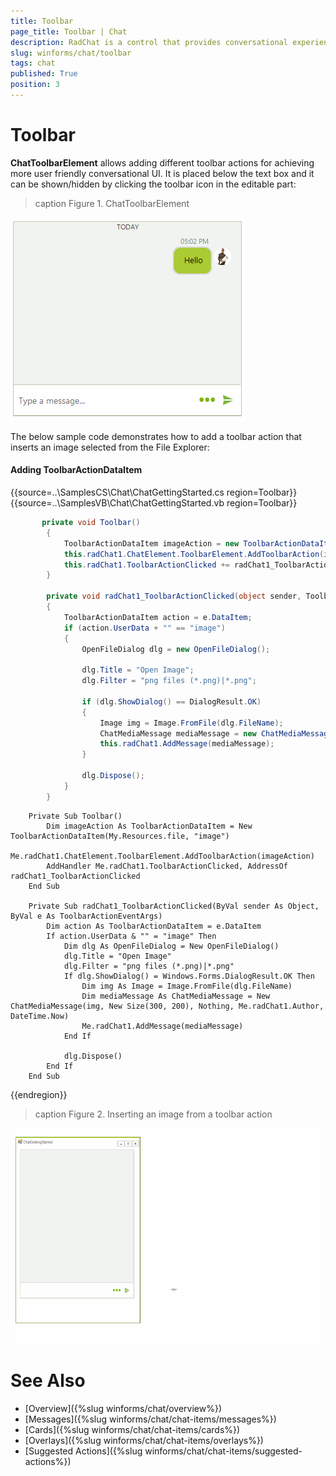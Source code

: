 ```yaml
---
title: Toolbar
page_title: Toolbar | Chat
description: RadChat is a control that provides conversational experience
slug: winforms/chat/toolbar
tags: chat
published: True
position: 3 
---
```


# Toolbar 

**ChatToolbarElement** allows adding different toolbar actions for achieving more user friendly conversational UI. It is placed below the text box and it can be shown/hidden by clicking the toolbar icon in the editable part:

>caption Figure 1. ChatToolbarElement

![winforms/chat-items-toolbar 002](images/chat-items-toolbar002.gif) 
 
The below sample code demonstrates how to add a toolbar action that inserts an image selected from the File Explorer:

#### Adding ToolbarActionDataItem

{{source=..\SamplesCS\Chat\ChatGettingStarted.cs region=Toolbar}} 
{{source=..\SamplesVB\Chat\ChatGettingStarted.vb region=Toolbar}}

````C#
       private void Toolbar()
        {
            ToolbarActionDataItem imageAction = new ToolbarActionDataItem(Properties.Resources.file,"image");
            this.radChat1.ChatElement.ToolbarElement.AddToolbarAction(imageAction);
            this.radChat1.ToolbarActionClicked += radChat1_ToolbarActionClicked;
        }
        
        private void radChat1_ToolbarActionClicked(object sender, ToolbarActionEventArgs e)
        {
            ToolbarActionDataItem action = e.DataItem;
            if (action.UserData + "" == "image")
            {
                OpenFileDialog dlg = new OpenFileDialog();

                dlg.Title = "Open Image";
                dlg.Filter = "png files (*.png)|*.png";

                if (dlg.ShowDialog() == DialogResult.OK)
                {
                    Image img = Image.FromFile(dlg.FileName);
                    ChatMediaMessage mediaMessage = new ChatMediaMessage(img, new Size(300, 200), null, this.radChat1.Author, DateTime.Now);
                    this.radChat1.AddMessage(mediaMessage);    
                }

                dlg.Dispose();
            }
        }

````
````VB.NET
    Private Sub Toolbar()
        Dim imageAction As ToolbarActionDataItem = New ToolbarActionDataItem(My.Resources.file, "image")
        Me.radChat1.ChatElement.ToolbarElement.AddToolbarAction(imageAction)
        AddHandler Me.radChat1.ToolbarActionClicked, AddressOf radChat1_ToolbarActionClicked
    End Sub

    Private Sub radChat1_ToolbarActionClicked(ByVal sender As Object, ByVal e As ToolbarActionEventArgs)
        Dim action As ToolbarActionDataItem = e.DataItem
        If action.UserData & "" = "image" Then
            Dim dlg As OpenFileDialog = New OpenFileDialog()
            dlg.Title = "Open Image"
            dlg.Filter = "png files (*.png)|*.png"
            If dlg.ShowDialog() = Windows.Forms.DialogResult.OK Then
                Dim img As Image = Image.FromFile(dlg.FileName)
                Dim mediaMessage As ChatMediaMessage = New ChatMediaMessage(img, New Size(300, 200), Nothing, Me.radChat1.Author, DateTime.Now)
                Me.radChat1.AddMessage(mediaMessage)
            End If

            dlg.Dispose()
        End If
    End Sub

```` 


{{endregion}}

>caption Figure 2. Inserting an image from a toolbar action

![winforms/chat-items-toolbar 001](images/chat-items-toolbar001.gif) 

# See Also

* [Overview]({%slug winforms/chat/overview%})
* [Messages]({%slug winforms/chat/chat-items/messages%})
* [Cards]({%slug winforms/chat/chat-items/cards%})
* [Overlays]({%slug winforms/chat/chat-items/overlays%})
* [Suggested Actions]({%slug winforms/chat/chat-items/suggested-actions%})